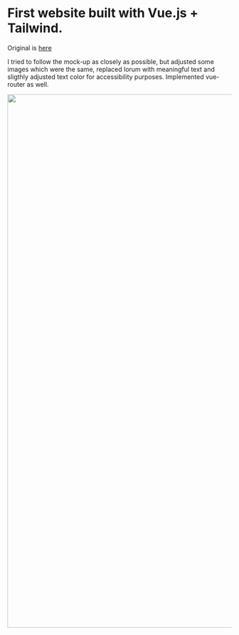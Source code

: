 # First website built with Vue.js + Tailwind.

Original is <a href="https://www.figma.com/file/OfeVmBzq7TJrXvHFxmqpvb/Dananz---Interior-Design-Website-UI-KIT-(Community)-(Copy)?type=design&node-id=1-540&mode=design">here</a>

I tried to follow the mock-up as closely as possible, but adjusted some images which were the same, replaced lorum with meaningful text and sligthly adjusted text color for accessibility purposes. Implemented vue-router as well.


<div align="center">
  <img src="https://i.ibb.co/k9kHQBQ/000346.png" width="1200" height="auto"/>
</div>
